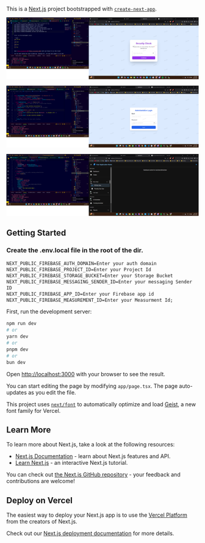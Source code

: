 This is a [Next.js](https://nextjs.org) project bootstrapped with [`create-next-app`](https://nextjs.org/docs/app/api-reference/cli/create-next-app).


![alt text](image.png)

![alt text](image-1.png)

![alt text](image-2.png)

## Getting Started

### Create the .env.local file in the root of the dir.

```NEXT_PUBLIC_FIREBASE_API_KEY=Enter your Public Firebase API Key
NEXT_PUBLIC_FIREBASE_AUTH_DOMAIN=Enter your auth domain
NEXT_PUBLIC_FIREBASE_PROJECT_ID=Enter your Project Id
NEXT_PUBLIC_FIREBASE_STORAGE_BUCKET=Enter your Storage Bucket
NEXT_PUBLIC_FIREBASE_MESSAGING_SENDER_ID=Enter your messaging Sender ID
NEXT_PUBLIC_FIREBASE_APP_ID=Enter your Firebase app id
NEXT_PUBLIC_FIREBASE_MEASUREMENT_ID=Enter your Measurment Id;
```

First, run the development server:

```bash
npm run dev
# or
yarn dev
# or
pnpm dev
# or
bun dev
```

Open [http://localhost:3000](http://localhost:3000) with your browser to see the result.

You can start editing the page by modifying `app/page.tsx`. The page auto-updates as you edit the file.

This project uses [`next/font`](https://nextjs.org/docs/app/building-your-application/optimizing/fonts) to automatically optimize and load [Geist](https://vercel.com/font), a new font family for Vercel.

## Learn More

To learn more about Next.js, take a look at the following resources:

- [Next.js Documentation](https://nextjs.org/docs) - learn about Next.js features and API.
- [Learn Next.js](https://nextjs.org/learn) - an interactive Next.js tutorial.

You can check out [the Next.js GitHub repository](https://github.com/vercel/next.js) - your feedback and contributions are welcome!

## Deploy on Vercel

The easiest way to deploy your Next.js app is to use the [Vercel Platform](https://vercel.com/new?utm_medium=default-template&filter=next.js&utm_source=create-next-app&utm_campaign=create-next-app-readme) from the creators of Next.js.

Check out our [Next.js deployment documentation](https://nextjs.org/docs/app/building-your-application/deploying) for more details.
